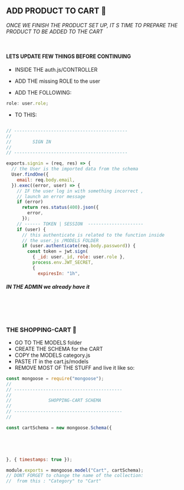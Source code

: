 ## ADD PRODUCT TO CART 🌻

_ONCE WE FINISH THE PRODUCT SET UP, IT S TIME TO PREPARE THE PRODUCT TO BE ADDED TO THE CART_

<br>

#### LETS UPDATE FEW THINGS BEFORE CONTINUING

- INSIDE THE auth.js/CONTROLLER

- ADD THE missing ROLE to the user

- ADD THE FOLLOWING:

```javascript
role: user.role;
```

- TO THIS:

```javascript

// -------------------------------------------
//
//        SIGN IN
//
// -------------------------------------------

exports.signin = (req, res) => {
  // the User is the imported data from the schema
  User.findOne({
    email: req.body.email,
  }).exec((error, user) => {
    // IF the user log in with something incorrect ,
    // launch an error message
    if (error)
      return res.status(400).json({
        error,
      });
    // ------ TOKEN | SESSION  ---------------------
    if (user) {
      // this authenticate is related to the function inside
      // the user.js /MODELS FOLDER
      if (user.authenticate(req.body.password)) {
        const token = jwt.sign(
          { _id: user._id, role: user.role },
          process.env.JWT_SECRET,
          {
            expiresIn: "1h",

```

##### IN THE ADMIN we already have it

<br>
<br>
<br>

### THE SHOPPING-CART :shopping_cart:

- GO TO THE MODELS folder
- CREATE THE SCHEMA for the CART
- COPY the MODELS category.js
- PASTE IT in the cart.js/models
- REMOVE MOST OF THE STUFF and live it like so:

```javascript
const mongoose = require("mongoose");
//
// -----------------------------------------
//
//              SHOPPING-CART SCHEMA
//
// -----------------------------------------
//

const cartSchema = new mongoose.Schema({




    
}, { timestamps: true });

module.exports = mongoose.model("Cart", cartSchema);
// DONT FORGET to change the name of the collection:
//  from this : "Category" to "Cart"
```
